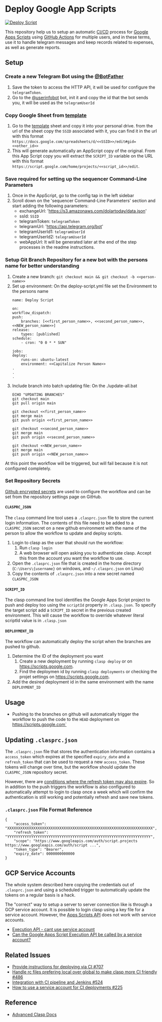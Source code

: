 # Deploy Google App Scripts

[![Deploy Script](https://github.com/SOM-Firmwide/deploy-google-app-script-action/actions/workflows/deploy-script.yml/badge.svg)](https://github.com/SOM-Firmwide/deploy-google-app-script-action/actions/workflows/deploy-script.yml)

This repository help us to setup an automatic [CI/CD](https://en.wikipedia.org/wiki/CI/CD) process for [Google Apps Scripts](https://developers.google.com/apps-script) using [GitHub Actions](https://docs.github.com/en/actions) for multiple users, and in these terms, use it to handle telegram messages and keep records related to expenses, as well as generate reports.
## Setup

### Create a new Telegram Bot using the [@BotFather](https://t.me/BotFather)

1. Save the token to access the HTTP API, it will be used for configure the `telegramToken`.
2. Go to the [@userinfobot](https://t.me/userinfobot) bot, init it and copy the id that the bot sends you, it will be used as the `telegramUserId`

### Copy Google Sheet from [template](https://docs.google.com/spreadsheets/d/1Pv5DCTmQ2IyI0CZjfkbG78-zs7J71TWCbUOmE-i844Q/edit#gid=385676250)

1. Go to the [template](https://docs.google.com/spreadsheets/d/1Pv5DCTmQ2IyI0CZjfkbG78-zs7J71TWCbUOmE-i844Q/edit#gid=385676250) sheet and copy it into your personal drive. from the url of the sheet copy the `SSID` associated with it, you can find it in the url with this format `https://docs.google.com/spreadsheets/d/<<SSID>>/edit#gid=<<other_id>>`
2. This will generate automatically an AppScript copy of the original. From this App Script copy you will extract the `SCRIPT_ID` variable on the URL with this format `https://script.google.com/home/projects/<<script_id>>/edit`.

### Save required for setting up the sequencer Command-Line Parameters

1. Once in the AppScript, go to the config tap in the left sidebar
2. Scroll down on the 'sequencer Command-Line Parameters' section and start adding the following parameters:
    * exchangeUrl: 'https://s3.amazonaws.com/dolartoday/data.json'
    * ssId: `SSID`
    * telegramToken: `telegramToken`
    * telegramUrl: 'https://api.telegram.org/bot'
    * telegramUserId1: `telegramUserId`
    * telegramUserId2: `telegramUserId`
    * webAppUrl: It will be generated later at the end of the step processes in the readme instructions.

### Setup Git Branch Repository for a new bot with the persons name for better understanding

1. Create a new branch: `git checkout main && git checkout -b <<person-name>>`
2. Set up environment: On the deploy-script.yml file set the Environment to the persons name
    ```
    name: Deploy Script

    on:
    workflow_dispatch:
    push:
        branches: [<<first_person_name>>, <<second_person_name>>, <<NEW_person_name>>]
    release:
        types: [published]
    schedule:
        - cron: "0 0 * * SUN"

    jobs:
    deploy:
        runs-on: ubuntu-latest
        environment: <<Capitalize Person Name>>
    .
    .
    .
    ```
3. Include branch into batch updating file: On the ./update-all.bat
    ```
    ECHO "UPDATING BRANCHES"
    git checkout main
    git pull origin main

    git checkout <<first_person_name>>
    git merge main
    git push origin <<first_person_name>>

    git checkout <<second_person_name>>
    git merge main
    git push origin <<second_person_name>>

    git checkout <<NEW_person_name>>
    git merge main
    git push origin <<NEW_person_name>>
    ```

At this point the workflow will be triggered, but will fail because it is not configured completely.

### Set Repository Secrets

[Github encrypted secrets](https://docs.github.com/en/actions/reference/encrypted-secrets) are used to configure the workflow and can be set from the repository settings page on GitHub.
#### `CLASPRC_JSON`

The `clasp` command line tool uses a `.clasprc.json` file to store the current login information. The contents of this file need to be added to a `CLASPRC_JSON` secret on a new github environment with the name of the person to allow the workflow to update and deploy scripts.

1. Login to clasp as the user that should run the workflow: 
   1. Run `clasp login` 
   2. A web browser will open asking you to authenticate clasp. Accept this from the account you want the workflow to use.
2. Open the `.clasprc.json` file that is created in the home directory (`C:\Users\{username}` on windows, and `~/.clasprc.json` on Linux)
3. Copy the contents of `.clasprc.json` into a new secret named `CLASPRC_JSON`

#### `SCRIPT_ID`

The clasp command line tool identifies the Google Apps Script project to push and deploy too using the `scriptId` property in `.clasp.json`. To specify the target script add a `SCRIPT_ID` secret in the previous created environment. This will cause the workflow to override whatever literal scriptId value is in `.clasp.json`

#### `DEPLOYMENT_ID`

The workflow can automatically deploy the script when the branches are pushed to github.

1. Determine the ID of the deployment you want
   1. Create a new deployment by running `clasp deploy` or on https://scripts.google.com.
   2. Find the deploymen id by running `clasp deployments` or checking the projet settings on https://scripts.google.com.
2. Add the desired deployment id in the same environment with the name `DEPLOYMENT_ID`

## Usage

- Pushing to the branches on github will automatically trigger the workflow to push the code to the `HEAD` deployment on https://scripts.google.com`

## Updating `.clasprc.json`

The `.clasprc.json` file that stores the authentication information contains a `access_token` which expires at the specified `expiry_date` and a `refresh_token` that can be used to request a new `access_token`. These tokens will change over time, but the workflow should update the `CLASPRC_JSON` repository secret.

However, there are [conditions where the refresh token may also expire](https://developers.google.com/identity/protocols/oauth2#expiration). So in addition to the push triggers the workflow is also configured to automatically attempt to login to clasp once a week which will confirm the authentication is still working and potentially refresh and save new tokens.

### `.clasprc.json` File Format Reference

    {
        "access_token": "XXXXXXXXXXXXXXXXXXXXXXXXXXXXXXXXXXXXXXXXXXXXXXXXXXXXXXXXXXXXXXXXXXX",
        "refresh_token": "YYYYYYYYYYYYYYYYYYYYYYYYYYYYYYYYYYYYYYYYYYYYYYYYYYYYYYYYYYYYYYYYYY",
        "scope": "https://www.googleapis.com/auth/script.projects https://www.googleapis.com/auth/script ...",
        "token_type": "Bearer",
        "expiry_date": 0000000000000
    }

## GCP Service Accounts

The whole system described here copying the credentials out of `.clasprc.json` and using a scheduled trigger to automatically update the tokens on a regular basis is a hack. 

The "correct" way to setup a server to server connection like is through a GCP service account. It is possible to login clasp using a key file for a service account. However, the [Apps Scripts API](https://developers.google.com/apps-script/api/concepts) does not work with service accounts.

- [Execution API - cant use service account](https://issuetracker.google.com/issues/36763096)
- [Can the Google Apps Script Execution API be called by a service account?](https://stackoverflow.com/questions/33306299/can-the-google-apps-script-execution-api-be-called-by-a-service-account)
  
## Related Issues

- [Provide instructions for deploying via CI #707](https://github.com/google/clasp/issues/707)
- [Handle rc files prefering local over global to make clasp more CI friendly #486](https://github.com/google/clasp/pull/486)
- [Integration with CI pipeline and Jenkins #524](https://github.com/google/clasp/issues/524)
- [How to use a service account for CI deployments #225](https://github.com/google/clasp/issues/225)

## Reference

- [Advanced Clasp Docs](https://github.com/google/clasp/tree/master/docs)
  